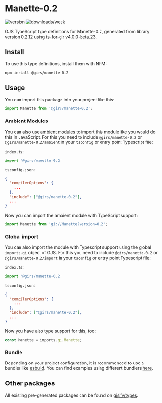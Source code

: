 
# Manette-0.2

![version](https://img.shields.io/npm/v/@girs/manette-0.2)
![downloads/week](https://img.shields.io/npm/dw/@girs/manette-0.2)


GJS TypeScript type definitions for Manette-0.2, generated from library version 0.2.12 using [ts-for-gir](https://github.com/gjsify/ts-for-gir) v4.0.0-beta.23.


## Install

To use this type definitions, install them with NPM:
```bash
npm install @girs/manette-0.2
```

## Usage

You can import this package into your project like this:
```ts
import Manette from '@girs/manette-0.2';
```

### Ambient Modules

You can also use [ambient modules](https://github.com/gjsify/ts-for-gir/tree/main/packages/cli#ambient-modules) to import this module like you would do this in JavaScript.
For this you need to include `@girs/manette-0.2` or `@girs/manette-0.2/ambient` in your `tsconfig` or entry point Typescript file:

`index.ts`:
```ts
import '@girs/manette-0.2'
```

`tsconfig.json`:
```json
{
  "compilerOptions": {
    ...
  },
  "include": ["@girs/manette-0.2"],
  ...
}
```

Now you can import the ambient module with TypeScript support: 

```ts
import Manette from 'gi://Manette?version=0.2';
```

### Global import

You can also import the module with Typescript support using the global `imports.gi` object of GJS.
For this you need to include `@girs/manette-0.2` or `@girs/manette-0.2/import` in your `tsconfig` or entry point Typescript file:

`index.ts`:
```ts
import '@girs/manette-0.2'
```

`tsconfig.json`:
```json
{
  "compilerOptions": {
    ...
  },
  "include": ["@girs/manette-0.2"],
  ...
}
```

Now you have also type support for this, too:

```ts
const Manette = imports.gi.Manette;
```

### Bundle

Depending on your project configuration, it is recommended to use a bundler like [esbuild](https://esbuild.github.io/). You can find examples using different bundlers [here](https://github.com/gjsify/ts-for-gir/tree/main/examples).

## Other packages

All existing pre-generated packages can be found on [gjsify/types](https://github.com/gjsify/types).

